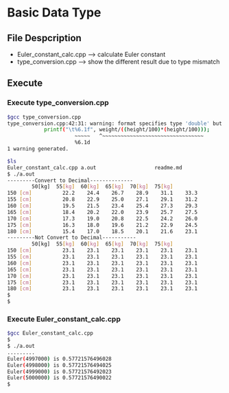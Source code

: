 # Basic Data Type 
## File Despcription 
- Euler_constant_calc.cpp --> calculate Euler constant 
- type_conversion.cpp --> show the different result due to type mismatch


## Execute 

### Execute type_conversion.cpp
```sh
$gcc type_conversion.cpp 
type_conversion.cpp:42:31: warning: format specifies type 'double' but the argument has type 'int' [-Wformat]
            printf("\t%6.1f", weight/((height/100)*(height/100)));
                      ~~~~~   ^~~~~~~~~~~~~~~~~~~~~~~~~~~~~~~~~~
                      %6.1d
1 warning generated.

$ls 
Euler_constant_calc.cpp a.out                   readme.md               type_conversion.cpp
$ ./a.out
---------Convert to Decimal--------------
        50[kg]  55[kg]  60[kg]  65[kg]  70[kg]  75[kg]  
150 [cm]          22.2    24.4    26.7    28.9    31.1    33.3
155 [cm]          20.8    22.9    25.0    27.1    29.1    31.2
160 [cm]          19.5    21.5    23.4    25.4    27.3    29.3
165 [cm]          18.4    20.2    22.0    23.9    25.7    27.5
170 [cm]          17.3    19.0    20.8    22.5    24.2    26.0
175 [cm]          16.3    18.0    19.6    21.2    22.9    24.5
180 [cm]          15.4    17.0    18.5    20.1    21.6    23.1
---------Not Convert to Decimal-----------
        50[kg]  55[kg]  60[kg]  65[kg]  70[kg]  75[kg]  
150 [cm]          23.1    23.1    23.1    23.1    23.1    23.1
155 [cm]          23.1    23.1    23.1    23.1    23.1    23.1
160 [cm]          23.1    23.1    23.1    23.1    23.1    23.1
165 [cm]          23.1    23.1    23.1    23.1    23.1    23.1
170 [cm]          23.1    23.1    23.1    23.1    23.1    23.1
175 [cm]          23.1    23.1    23.1    23.1    23.1    23.1
180 [cm]          23.1    23.1    23.1    23.1    23.1    23.1
$ 
$
```

### Execute Euler_constant_calc.cpp
```sh
$gcc Euler_constant_calc.cpp 
$
$ ./a.out
.........
Euler(4997000) is 0.57721576496028
Euler(4998000) is 0.57721576494025
Euler(4999000) is 0.57721576492023
Euler(5000000) is 0.57721576490022
$
```